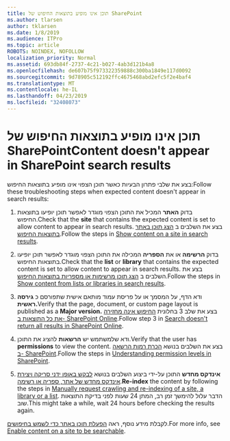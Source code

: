 ```yaml
---
title: תוכן אינו מופיע בתוצאות החיפוש של SharePoint
ms.author: tlarsen
author: tklarsen
ms.date: 1/8/2019
ms.audience: ITPro
ms.topic: article
ROBOTS: NOINDEX, NOFOLLOW
localization_priority: Normal
ms.assetid: 693db84f-2737-4c21-b027-4ab3d121b4a8
ms.openlocfilehash: de607b75f973322359888c300ba1849e117d0092
ms.sourcegitcommit: 9d78905c512192ffc4675468abd2efc5f2e4baf4
ms.translationtype: MT
ms.contentlocale: he-IL
ms.lasthandoff: 04/23/2019
ms.locfileid: "32408073"
---
```

# <a name="content-doesnt-appear-in-sharepoint-search-results"></a><span data-ttu-id="5cf93-102">תוכן אינו מופיע בתוצאות החיפוש של SharePoint</span><span class="sxs-lookup"><span data-stu-id="5cf93-102">Content doesn't appear in SharePoint search results</span></span>

<span data-ttu-id="5cf93-103">בצע את שלבי פתרון הבעיות כאשר תוכן הצפוי אינו מופיע בתוצאות החיפוש:</span><span class="sxs-lookup"><span data-stu-id="5cf93-103">Follow these troubleshooting steps when expected content doesn't appear in search results:</span></span>
  
1. <span data-ttu-id="5cf93-104">בדוק **האתר** המכיל את התוכן הצפוי מוגדר לאפשר תוכן יופיעו בתוצאות החיפוש.</span><span class="sxs-lookup"><span data-stu-id="5cf93-104">Check that the **site** that contains the expected content is set to allow content to appear in search results.</span></span> <span data-ttu-id="5cf93-105">בצע את השלבים ב [הצג תוכן באתר בתוצאות החיפוש](https://docs.microsoft.com/sharepoint/make-site-content-searchable#show-content-on-a-site-in-search-results).</span><span class="sxs-lookup"><span data-stu-id="5cf93-105">Follow the steps in [Show content on a site in search results](https://docs.microsoft.com/sharepoint/make-site-content-searchable#show-content-on-a-site-in-search-results).</span></span>
    
2. <span data-ttu-id="5cf93-106">בדוק **הרשימה** או את **הספריה** המכילה את התוכן הצפוי מוגדר לאפשר תוכן יופיעו בתוצאות החיפוש.</span><span class="sxs-lookup"><span data-stu-id="5cf93-106">Check that the **list** or **library** that contains the expected content is set to allow content to appear in search results.</span></span> <span data-ttu-id="5cf93-107">בצע את השלבים ב [הצג תוכן מרשימות או מספריות בתוצאות החיפוש](https://docs.microsoft.com/sharepoint/make-site-content-searchable#show-content-from-lists-or-libraries-in-search-results).</span><span class="sxs-lookup"><span data-stu-id="5cf93-107">Follow the steps in [Show content from lists or libraries in search results](https://docs.microsoft.com/sharepoint/make-site-content-searchable#show-content-from-lists-or-libraries-in-search-results).</span></span> 
    
3. <span data-ttu-id="5cf93-108">ודא הדף, על המסמך או על פריסת עמוד מותאם אישית שתפורסם כ **גירסה ראשית.**</span><span class="sxs-lookup"><span data-stu-id="5cf93-108">Verify that the page, document, or custom page layout is published as a **Major version.**</span></span> <span data-ttu-id="5cf93-109">בצע את שלב 3 בחלונית [החיפוש אינה מחזירה את כל התוצאות ב- SharePoint Online](https://go.microsoft.com/fwlink/?linkid=874525).</span><span class="sxs-lookup"><span data-stu-id="5cf93-109">Follow step 3 in [Search doesn't return all results in SharePoint Online](https://go.microsoft.com/fwlink/?linkid=874525).</span></span>
    
4. <span data-ttu-id="5cf93-110">ודא שלמשתמש יש **הרשאות** להציג את התוכן.</span><span class="sxs-lookup"><span data-stu-id="5cf93-110">Verify that the user has **permissions** to view the content.</span></span> <span data-ttu-id="5cf93-111">בצע את השלבים בנושא [הכרת רמות הרשאה ב- SharePoint](https://go.microsoft.com/fwlink/?linkid=867071).</span><span class="sxs-lookup"><span data-stu-id="5cf93-111">Follow the steps in [Understanding permission levels in SharePoint](https://go.microsoft.com/fwlink/?linkid=867071).</span></span>
    
5. <span data-ttu-id="5cf93-112">**אינדקס מחדש** התוכן על-ידי ביצוע השלבים בנושא [לבקש באופן ידני סריקה ויצירת אינדקס מחדש של אתר, ספריה או רשימה](https://docs.microsoft.com/sharepoint/crawl-site-content).</span><span class="sxs-lookup"><span data-stu-id="5cf93-112">**Re-index** the content by following the steps in [Manually request crawling and re-indexing of a site, a library or a list](https://docs.microsoft.com/sharepoint/crawl-site-content).</span></span> <span data-ttu-id="5cf93-113">הדבר עלול להימשך זמן רב, המתן 24 שעות לפני בדיקת התוצאות שוב.</span><span class="sxs-lookup"><span data-stu-id="5cf93-113">This might take a while, wait 24 hours before checking the results again.</span></span>
    
<span data-ttu-id="5cf93-114">לקבלת מידע נוסף, ראה [הפעלת תוכן באתר כדי לשמש בחיפושים](https://docs.microsoft.com/sharepoint/make-site-content-searchable).</span><span class="sxs-lookup"><span data-stu-id="5cf93-114">For more info, see [Enable content on a site to be searchable](https://docs.microsoft.com/sharepoint/make-site-content-searchable).</span></span> 
  

